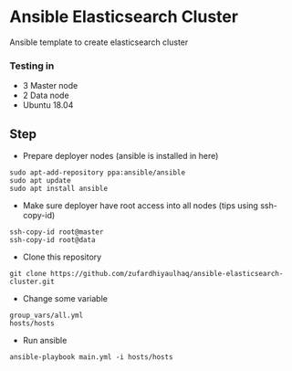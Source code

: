 # Ansible Elasticsearch Cluster
Ansible template to create elasticsearch cluster

### Testing in
* 3 Master node
* 2 Data node
* Ubuntu 18.04 

## Step
* Prepare deployer nodes (ansible is installed in here)
```
sudo apt-add-repository ppa:ansible/ansible
sudo apt update
sudo apt install ansible
```
* Make sure deployer have root access into all nodes (tips using ssh-copy-id)
```
ssh-copy-id root@master
ssh-copy-id root@data
```
* Clone this repository
```
git clone https://github.com/zufardhiyaulhaq/ansible-elasticsearch-cluster.git
```
* Change some variable
```
group_vars/all.yml
hosts/hosts
```
* Run ansible
```
ansible-playbook main.yml -i hosts/hosts
```
